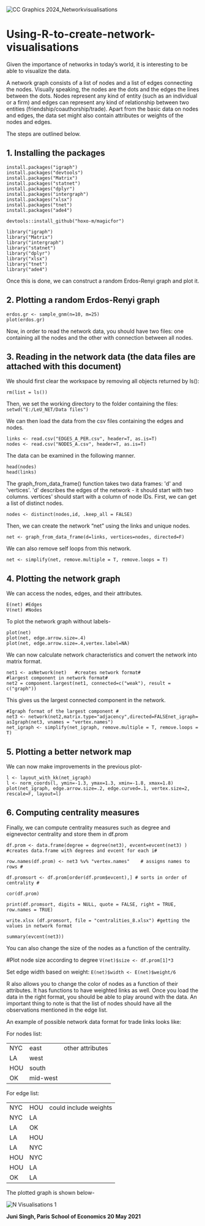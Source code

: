 ![CC Graphics 2024_Networkvisualisations](https://github.com/csae-coders-corner/Using-R-to-create-network-visualisations/assets/148211163/49ecee41-df72-4908-aa32-1c8f5f9b275c)

# Using-R-to-create-network-visualisations

Given the importance of networks in today’s world, it is interesting to be able to visualize the data. 

A network graph consists of a list of nodes and a list of edges connecting the nodes. Visually speaking, the nodes are the dots and the edges the lines between the dots. Nodes represent any kind of entity (such as an individual or a firm) and edges can represent any kind of relationship between two entities (friendship/coauthorship/trade). Apart from the basic data on nodes and edges, the data set might also contain attributes or weights of the nodes and edges. 

The steps are outlined below.

## 1. Installing the packages 
```
install.packages("igraph")
install.packages("devtools")
install.packages("Matrix")
install.packages("statnet")
install.packages("dplyr")
install.packages("intergraph")
install.packages("xlsx")
install.packages("tnet")
install.packages("ade4")

devtools::install_github("hoxo-m/magicfor")

library("igraph")
library("Matrix")
library("intergraph")
library("statnet")
library("dplyr")
library("xlsx")
library("tnet")
library("ade4")
```

Once this is done, we can construct a random Erdos-Renyi graph and plot it.


## 2. Plotting a random Erdos-Renyi graph 

```
erdos.gr <- sample_gnm(n=10, m=25) 
plot(erdos.gr)
```

Now, in order to read the network data, you should have two files: one containing all the nodes and the other with connection between all nodes. 

## 3.	Reading in the network data (the data files are attached with this document)

We should first clear the workspace by removing all objects returned by ls():

`rm(list = ls())` 

Then, we set the working directory to the folder containing the files:
`setwd("E:/LeU_NET/Data files")`

We can then load the data from the csv files containing the edges and nodes. 

```
links <- read.csv("EDGES_A_PER.csv", header=T, as.is=T)
nodes <- read.csv("NODES_A.csv", header=T, as.is=T)
```

The data can be examined in the following manner. 

```
head(nodes)
head(links)
```

The graph_from_data_frame() function takes two data frames: 'd' and 'vertices'. 'd' describes the edges of the network - it should start with two columns. vertices' should start with a column of node IDs. First, we can get a list of distinct nodes. 

`nodes <- distinct(nodes,id, .keep_all = FALSE)`

Then, we can create the network “net” using the links and unique nodes. 

`net <- graph_from_data_frame(d=links, vertices=nodes, directed=F)`

We can also remove self loops from this network. 

`net <- simplify(net, remove.multiple = T, remove.loops = T)`


## 4. Plotting the network graph

We can access the nodes, edges, and their attributes. 

```
E(net) #Edges 
V(net) #Nodes
```

To plot the network graph without labels-

```
plot(net)
plot(net, edge.arrow.size=.4)
plot(net, edge.arrow.size=.4,vertex.label=NA)
```

We can now calculate network characteristics and convert the network into matrix format. 

```
net1 <- asNetwork(net)   #creates network format#
#largest component in network format# 
net2 = component.largest(net1, connected=c("weak"), result = c("graph"))  
```

This gives us the largest connected component in the network. 

```
#Igraph format of the largest component #
net3 <- network(net2,matrix.type="adjacency",directed=FALSEnet_igraph= asIgraph(net3, vnames = "vertex.names") 
net_igraph <- simplify(net_igraph, remove.multiple = T, remove.loops = T)
```

## 5. Plotting a better network map

We can now make improvements in the previous plot-

```
l <- layout_with_kk(net_igraph)
l <- norm_coords(l, ymin=-1.3, ymax=1.3, xmin=-1.8, xmax=1.8)
plot(net_igraph, edge.arrow.size=.2, edge.curved=.1, vertex.size=2, rescale=F, layout=l)
```

## 6. Computing centrality measures

Finally, we can compute centrality measures such as degree and eignevector centrality and store them in df.prom

```
df.prom <- data.frame(degree = degree(net3), evcent=evcent(net3) )   #creates data.frame with degrees and evcent for each i#

row.names(df.prom) <- net3 %v% "vertex.names"    # assigns names to rows #

df.promsort <- df.prom[order(df.prom$evcent),] # sorts in order of centrality #

cor(df.prom)

print(df.promsort, digits = NULL, quote = FALSE, right = TRUE, row.names = TRUE)

write.xlsx (df.promsort, file = "centralities_8.xlsx") #getting the values in network format

summary(evcent(net3)) 
```

You can also change the size of the nodes as a function of the centrality.

#Plot node size according to degree
`V(net)$size <- df.prom[1]*3`

Set edge width based on weight:
`E(net)$width <- E(net)$weight/6`

R also allows you to change the color of nodes as a function of their attributes. It has functions to have weighted links as well. Once you load the data in the right format, you should be able to play around with the data. An important thing to note is that the list of nodes should have all the observations mentioned in the edge list. 

An example of possible network data format for trade links looks like:

For nodes list:


|       |          |                   |
| :---  | :---     | :---              |
| NYC   | east     | other attributes  |
| LA    | west     |                   |
| HOU   | south    |                   |
| OK    | mid-west |                   |


For edge list:

|       |          |                        |
| :---  | :---     | :---                   |
| NYC   | HOU      | could include weights  |
| NYC   | LA       |                        |
| LA    | OK       |                        |
| LA    | HOU      |                        |
| LA    | NYC      |                        |
| HOU   | NYC      |                        |
| HOU   | LA       |                        |
| OK    | LA       |                        |


The plotted graph is shown below-

![N Visualisations 1](https://github.com/csae-coders-corner/Using-R-to-create-network-visualisations/assets/148211163/2ffdca5b-0b16-49c7-86e2-879c8b4850cc)


**Juni Singh, Paris School of Economics
20 May 2021**

